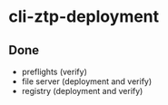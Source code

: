 # cli-ztp-deployment

## Done

- preflights (verify)
- file server (deployment and verify)
- registry (deployment and verify)